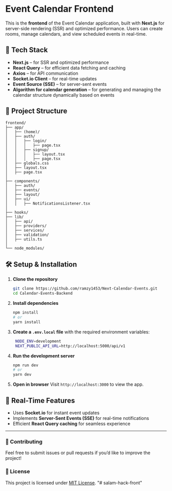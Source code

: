 # Event Calendar Frontend

This is the **frontend** of the Event Calendar application, built with **Next.js** for server-side rendering (SSR) and optimized performance. Users can create rooms, manage calendars, and view scheduled events in real-time.

## 🚀 Tech Stack

- **Next.js** – for SSR and optimized performance
- **React Query** – for efficient data fetching and caching
- **Axios** – for API communication
- **Socket.io Client** – for real-time updates
- **Event Source (SSE)** – for server-sent events
- **Algorithm for calendar generation** – for generating and managing the calendar structure dynamically based on events

## 📂 Project Structure

```
frontend/
├── app/
│   ├── (home)/
│   ├── auth/
│   │   ├── login/
│   │   │   ├── page.tsx
│   │   ├── signup/
│   │   │   ├── layout.tsx
│   │   │   ├── page.tsx
│   ├── globals.css
│   ├── layout.tsx
│   ├── page.tsx
│
├── components/
│   ├── auth/
│   ├── events/
│   ├── layout/
│   ├── ui/
│   │   ├── NotificationsListener.tsx
│
├── hooks/
├── lib/
│   ├── api/
│   ├── providers/
│   ├── services/
│   ├── validation/
│   ├── utils.ts
│
└── node_modules/
```

## 🛠️ Setup & Installation

1. **Clone the repository**

   ```sh
   git clone https://github.com/ramzy1453/Next-Calendar-Events.git
   cd Calendar-Events-Backend
   ```

2. **Install dependencies**

   ```sh
   npm install
   # or
   yarn install
   ```

3. **Create a `.env.local` file** with the required environment variables:

   ```sh
    NODE_ENV=development
    NEXT_PUBLIC_API_URL=http://localhost:5000/api/v1
   ```

4. **Run the development server**

   ```sh
   npm run dev
   # or
   yarn dev
   ```

5. **Open in browser**
   Visit `http://localhost:3000` to view the app.

## 📡 Real-Time Features

- Uses **Socket.io** for instant event updates
- Implements **Server-Sent Events (SSE)** for real-time notifications
- Efficient **React Query caching** for seamless experience

---

### 📌 Contributing

Feel free to submit issues or pull requests if you’d like to improve the project!

### 📄 License

This project is licensed under [MIT License](LICENSE).
"# salam-hack-front" 
